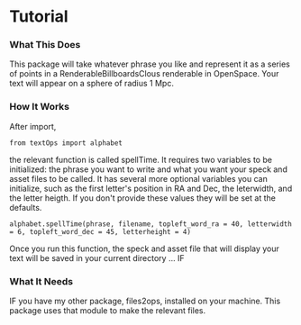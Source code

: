 # Tutorial

### What This Does
This package will take whatever phrase you like and represent it as a series of points in a RenderableBillboardsClous renderable in OpenSpace. Your text will appear on a sphere of radius 1 Mpc.

### How It Works

After import,
```
from textOps import alphabet
```
the relevant function is called spellTime. It requires two variables to be initialized: the phrase you want to write and what you want your speck and asset files to be called. It has several more optional variables you can initialize, such as the first letter's position in RA and Dec, the leterwidth, and the letter heigth. If you don't provide these values they will be set at the defaults.

```
alphabet.spellTime(phrase, filename, topleft_word_ra = 40, letterwidth = 6, topleft_word_dec = 45, letterheight = 4)
```
Once you run this function, the speck and asset file that will display your text will be saved in your current directory ... IF

### What It Needs

IF you have my other package, files2ops, installed on your machine. This package uses that module to make the relevant files.
